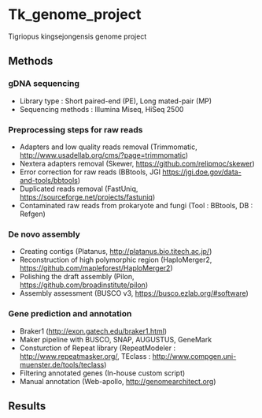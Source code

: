 # Tk_genome_project
Tigriopus kingsejongensis genome project

## Methods

### gDNA sequencing
* Library type : Short paired-end (PE), Long mated-pair (MP)
* Sequencing methods : Illumina Miseq, HiSeq 2500

### Preprocessing steps for raw reads
* Adapters and low quality reads removal (Trimmomatic, http://www.usadellab.org/cms/?page=trimmomatic)
* Nextera adapters removal (Skewer, https://github.com/relipmoc/skewer)
* Error correction for raw reads (BBtools, JGI https://jgi.doe.gov/data-and-tools/bbtools)
* Duplicated reads removal (FastUniq, https://sourceforge.net/projects/fastuniq) 
* Contaminated raw reads from prokaryote and fungi (Tool : BBtools, DB : Refgen)

### De novo assembly
* Creating contigs (Platanus, http://platanus.bio.titech.ac.jp/)
* Reconstruction of high polymorphic region (HaploMerger2, https://github.com/mapleforest/HaploMerger2)
* Polishing the draft assembly (Pilon, https://github.com/broadinstitute/pilon)
* Assembly assessment (BUSCO v3, https://busco.ezlab.org/#software)

### Gene prediction and annotation
* Braker1 (http://exon.gatech.edu/braker1.html)
* Maker pipeline with BUSCO, SNAP, AUGUSTUS, GeneMark
* Consturction of Repeat library (RepeatModeler : http://www.repeatmasker.org/, TEclass : http://www.compgen.uni-muenster.de/tools/teclass)
* Filtering annotated genes (In-house custom script)
* Manual annotation (Web-apollo, http://genomearchitect.org)

## Results
